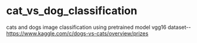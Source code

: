 # cat_vs_dog_classification
cats and dogs image classification using pretrained model vgg16
dataset--
https://www.kaggle.com/c/dogs-vs-cats/overview/prizes
